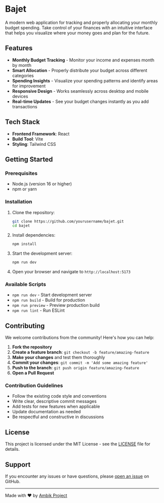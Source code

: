 # Bajet

A modern web application for tracking and properly allocating your monthly budget spending. Take control of your finances with an intuitive interface that helps you visualize where your money goes and plan for the future.

## Features

- **Monthly Budget Tracking** - Monitor your income and expenses month by month
- **Smart Allocation** - Properly distribute your budget across different categories
- **Spending Insights** - Visualize your spending patterns and identify areas for improvement
- **Responsive Design** - Works seamlessly across desktop and mobile devices
- **Real-time Updates** - See your budget changes instantly as you add transactions

## Tech Stack

- **Frontend Framework**: React
- **Build Tool**: Vite
- **Styling**: Tailwind CSS

## Getting Started

### Prerequisites

- Node.js (version 16 or higher)
- npm or yarn

### Installation

1. Clone the repository:
   ```bash
   git clone https://github.com/yourusername/bajet.git
   cd bajet
   ```

2. Install dependencies:
   ```bash
   npm install
   ```

3. Start the development server:
   ```bash
   npm run dev
   ```

4. Open your browser and navigate to `http://localhost:5173`

### Available Scripts

- `npm run dev` - Start development server
- `npm run build` - Build for production
- `npm run preview` - Preview production build
- `npm run lint` - Run ESLint

## Contributing

We welcome contributions from the community! Here's how you can help:

1. **Fork the repository**
2. **Create a feature branch**: `git checkout -b feature/amazing-feature`
3. **Make your changes** and test them thoroughly
4. **Commit your changes**: `git commit -m 'Add some amazing feature'`
5. **Push to the branch**: `git push origin feature/amazing-feature`
6. **Open a Pull Request**

### Contribution Guidelines

- Follow the existing code style and conventions
- Write clear, descriptive commit messages
- Add tests for new features when applicable
- Update documentation as needed
- Be respectful and constructive in discussions

## License

This project is licensed under the MIT License - see the [LICENSE](LICENSE) file for details.

## Support

If you encounter any issues or have questions, please [open an issue](https://github.com/yourusername/bajet/issues) on GitHub.

---

Made with ❤️ by [Ambik Project](https://ambik.link)
